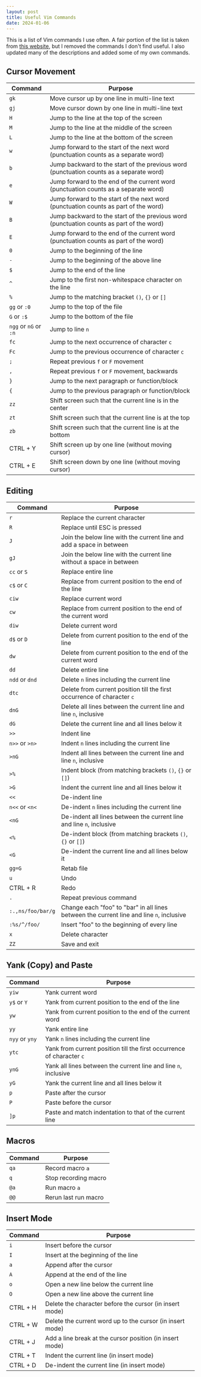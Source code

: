 ```yaml
---
layout: post
title: Useful Vim Commands
date: 2024-01-06
---
```


This is a list of Vim commands I use often. A fair portion of the list is taken from [this website](https://vim.rtorr.com), but I removed the commands I don't find useful. I also updated many of the descriptions and added some of my own commands.

## Cursor Movement

| Command               	| Purpose                                                                                  	|
|-----------------------	|------------------------------------------------------------------------------------------	|
| `gk`                  	| Move cursor up by one line in multi-line text                                            	|
| `gj`                  	| Move cursor down by one line in multi-line text                                          	|
| `H`                   	| Jump to the line at the top of the screen                                                	|
| `M`                   	| Jump to the line at the middle of the screen                                             	|
| `L`                   	| Jump to the line at the bottom of the screen                                             	|
| `w`                   	| Jump forward to the start of the next word (punctuation counts as a separate word)       	|
| `b`                   	| Jump backward to the start of the previous word (punctuation counts as a separate word)  	|
| `e`                   	| Jump forward to the end of the current word (punctuation counts as a separate word)      	|
| `W`                   	| Jump forward to the start of the next word (punctuation counts as part of the word)      	|
| `B`                   	| Jump backward to the start of the previous word (punctuation counts as part of the word) 	|
| `E`                   	| Jump forward to the end of the current word (punctuation counts as part of the word)     	|
| `0`                   	| Jump to the beginning of the line                                                        	|
| `-`                   	| Jump to the beginning of the above line                                                  	|
| `$`                   	| Jump to the end of the line                                                              	|
| `^`                   	| Jump to the first non-whitespace character on the line                                   	|
| `%`                   	| Jump to the matching bracket `()`, `{}` or `[]`                                          	|
| `gg` or `:0`          	| Jump to the top of the file                                                              	|
| `G` or `:$`           	| Jump to the bottom of the file                                                           	|
| `ngg` or `nG` or `:n` 	| Jump to line `n`                                                                         	|
| `fc`                  	| Jump to the next occurrence of character `c`                                             	|
| `Fc`                  	| Jump to the previous occurrence of character `c`                                         	|
| `;`                   	| Repeat previous `f` or `F` movement                                                      	|
| `,`                   	| Repeat previous `f` or `F` movement, backwards                                           	|
| `}`                   	| Jump to the next paragraph or function/block                                             	|
| `{`                   	| Jump to the previous paragraph or function/block                                         	|
| `zz`                  	| Shift screen such that the current line is in the center                                 	|
| `zt`                  	| Shift screen such that the current line is at the top                                    	|
| `zb`                  	| Shift screen such that the current line is at the bottom                                 	|
| CTRL + Y              	| Shift screen up by one line (without moving cursor)                                      	|
| CTRL + E              	| Shift screen down by one line (without moving cursor)                                    	|

## Editing

| Command               	| Purpose                                                                                  	|
|-----------------------	|------------------------------------------------------------------------------------------	|
| `r`               	    | Replace the current character                                                            	|
| `R`               	    | Replace until ESC is pressed                                                             	|
| `J`               	    | Join the below line with the current line and add a space in between                     	|
| `gJ`              	    | Join the below line with the current line without a space in between                     	|
| `cc` or `S`       	    | Replace entire line                                                                      	|
| `c$` or `C`       	    | Replace from current position to the end of the line                                     	|
| `ciw`             	    | Replace current word                                                                     	|
| `cw`              	    | Replace from current position to the end of the current word                             	|
| `diw`             	    | Delete current word                                                                      	|
| `d$` or `D`       	    | Delete from current position to the end of the line                                      	|
| `dw`              	    | Delete from current position to the end of the current word                              	|
| `dd`              	    | Delete entire line                                                                       	|
| `ndd` or `dnd`    	    | Delete `n` lines including the current line                                              	|
| `dtc`             	    | Delete from current position till the first occurrence of character `c`                  	|
| `dnG`             	    | Delete all lines between the current line and line `n`, inclusive                        	|
| `dG`              	    | Delete the current line and all lines below it                                           	|
| `>>`              	    | Indent line                                                                              	|
| `n>>` or `>n>`    	    | Indent `n` lines including the current line                                              	|
| `>nG`             	    | Indent all lines between the current line and line `n`, inclusive                        	|
| `>%`              	    | Indent block (from matching brackets `()`, `{}` or `[]`)                                 	|
| `>G`              	    | Indent the current line and all lines below it                                           	|
| `<<`              	    | De-indent line                                                                           	|
| `n<<` or `<n<`    	    | De-indent `n` lines including the current line                                           	|
| `<nG`             	    | De-indent all lines between the current line and line `n`, inclusive                     	|
| `<%`              	    | De-indent block (from matching brackets `()`, `{}` or `[]`)                              	|
| `<G`              	    | De-indent the current line and all lines below it                                        	|
| `gg=G`            	    | Retab file                                                                               	|
| `u`               	    | Undo                                                                                     	|
| CTRL + R          	    | Redo                                                                                     	|
| `.`               	    | Repeat previous command                                                                  	|
| `:.,ns/foo/bar/g` 	    | Change each "foo" to "bar" in all lines between the current line and line `n`, inclusive 	|
| `:%s/^/foo/`      	    | Insert "foo" to the beginning of every line                                              	|
| `x`               	    | Delete character                                                                         	|
| `ZZ`              	    | Save and exit                                                                            	|

## Yank (Copy) and Paste

| Command               	| Purpose                                                                                  	|
|-----------------------	|------------------------------------------------------------------------------------------	|
| `yiw`          	        | Yank current word                                                     	                |
| `y$` or `Y`    	        | Yank from current position to the end of the line                     	                |
| `yw`           	        | Yank from current position to the end of the current word             	                |
| `yy`           	        | Yank entire line                                                      	                |
| `nyy` or `yny` 	        | Yank `n` lines including the current line                             	                |
| `ytc`          	        | Yank from current position till the first occurrence of character `c` 	                |
| `ynG`          	        | Yank all lines between the current line and line `n`, inclusive       	                |
| `yG`           	        | Yank the current line and all lines below it                                              |
| `p`            	        | Paste after the cursor                                                	                |
| `P`            	        | Paste before the cursor                                               	                |
| `]p`           	        | Paste and match indentation to that of the current line               	                |

## Macros

| Command 	| Purpose              	|
|---------	|----------------------	|
| `qa`    	| Record macro `a`     	|
| `q`     	| Stop recording macro 	|
| `@a`    	| Run macro `a`        	|
| `@@`    	| Rerun last run macro 	|


## Insert Mode

| Command  	| Purpose                                                   	|
|----------	|-----------------------------------------------------------	|
| `i`      	| Insert before the cursor                                  	|
| `I`      	| Insert at the beginning of the line                       	|
| `a`      	| Append after the cursor                                   	|
| `A`      	| Append at the end of the line                             	|
| `o`      	| Open a new line below the current line                    	|
| `O`      	| Open a new line above the current line                    	|
| CTRL + H 	| Delete the character before the cursor (in insert mode)   	|
| CTRL + W 	| Delete the current word up to the cursor (in insert mode) 	|
| CTRL + J 	| Add a line break at the cursor position (in insert mode)  	|
| CTRL + T 	| Indent the current line (in insert mode)                  	|
| CTRL + D 	| De-indent the current line (in insert mode)               	|

